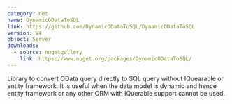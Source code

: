 ```yaml
---
category: net
name: DynamicODataToSQL
link: https://github.com/DynamicODataToSQL/DynamicODataToSQL
version: V4
object: Server
downloads:
  - source: nugetgallery
    link: https://www.nuget.org/packages/DynamicODataToSQL/
---
```

Library to convert OData query directly to SQL query without IQuearable or entity framework. It is useful when the data model is dynamic and hence entity framework or any other ORM with IQuerable support cannot be used.